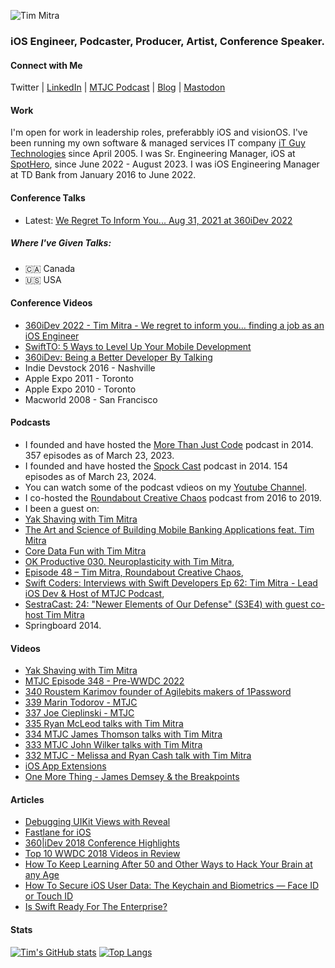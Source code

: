 
![Tim Mitra](https://www.it-guy.com/wp-new/wp-content/uploads/2020/04/IMG_3268-scaled.jpeg)
### iOS Engineer, Podcaster, Producer, Artist, Conference Speaker.

<!--
**timmitra/timmitra** is a ✨ _special_ ✨ repository because its `README.md` (this file) appears on your GitHub profile.

Here are some ideas to get you started:

- 🔭 I’m currently working on ...
- 🌱 I’m currently learning ...
- 👯 I’m looking to collaborate on ...
- 🤔 I’m looking for help with ...
- 💬 Ask me about ...
- 📫 How to reach me: ...
- 😄 Pronouns: ...
- ⚡ Fun fact: ...
-->



#### Connect with Me

Twitter | [LinkedIn](https://www.linkedin.com/in/itguycanada/) | [MTJC Podcast](https://mtjc.fireside.fm) | [Blog](https://www.it-guy.com/blog/) | [Mastodon](https://mastodon.social/@timmitra)

#### Work

I'm open for work in leadership roles, preferabbly iOS and visionOS.
I've been running my own software & managed services IT company [iT Guy Technologies](https://www.it-guy.com) since April 2005.
I was Sr. Engineering Manager, iOS at [SpotHero](https://spothero.com), since June 2022 - August 2023.
I was iOS Engineering Manager at TD Bank from January 2016 to June 2022.


#### Conference Talks

- Latest: [We Regret To Inform You... Aug 31, 2021 at 360iDev 2022](https://360idev.com/session/we-regret-to-inform-you/)

##### Where I've Given Talks:

- 🇨🇦 Canada
- 🇺🇸 USA


#### Conference Videos

- [360iDev 2022 - Tim Mitra - We regret to inform you… finding a job as an iOS Engineer](https://youtu.be/3LvPG55MFSE)
- [SwiftTO: 5 Ways to Level Up Your Mobile Development](https://vimeo.com/354580074)
- [360iDev: Being a Better Developer By Talking](https://vimeo.com/232056876)
- Indie Devstock 2016 - Nashville
- Apple Expo 2011 - Toronto
- Apple Expo 2010 - Toronto
- Macworld 2008 - San Francisco
<!-- My presentations (including video and slides) can be found in my Conference-Talks repo. -->

#### Podcasts

- I founded and have hosted the [More Than Just Code](https://mtjc.fireside.fm) podcast in 2014. 357 episodes as of March 23, 2023.
- I founded and have hosted the [Spock Cast](https://spockcast.com) podcast in 2014. 154 episodes as of March 23, 2024.
- You can watch some of the podcast vdieos on my [Youtube Channel](https://youtube.com/@timmitra).
- I co-hosted the [Roundabout Creative Chaos](https://roundaboutfm.com) podcast from 2016 to 2019.
- I been a guest on:
- [Yak Shaving with Tim Mitra](https://brightdigit.com/episodes/144-yak-shaving-with-tim-mitra/)
- [The Art and Science of Building Mobile Banking Applications feat. Tim Mitra](https://www.podbean.com/media/share/dir-rgwwu-fb59a2e)
- [Core Data Fun with Tim Mitra](https://www.podbean.com/media/share/dir-i3kdb-dd1a528)
- [OK Productive 030. Neuroplasticity with Tim Mitra](https://okproductive.com/episodes/030-neuroplasticity-with-tim-mitra),
- [Episode 48 – Tim Mitra, Roundabout Creative Chaos](https://roundaboutfm.com/episode-48-tim-mitra/),
- [Swift Coders: Interviews with Swift Developers Ep 62: Tim Mitra - Lead iOS Dev & Host of MTJC Podcast](https://www.podbean.com/media/share/pb-ijsqe-6dd23d),
- [SestraCast: 24: "Newer Elements of Our Defense" (S3E4) with guest co-host Tim Mitra](https://www.listennotes.com/podcasts/sestracast/24-newer-elements-of-our-uq4jeypgRtS/)
- Springboard 2014.

#### Videos

- [Yak Shaving with Tim Mitra](https://youtube.com/watch?v=rv5cpWOo11k&si=EnSIkaIECMiOmarE)
- [MTJC Episode 348 - Pre-WWDC 2022](https://youtu.be/Nhz3PDlM7sg)
- [340 Roustem Karimov founder of Agilebits makers of 1Password](https://youtu.be/AanWZ6aSgYA)
- [339 Marin Todorov - MTJC](https://youtu.be/I57LrRJP4q4)
- [337 Joe Cieplinski - MTJC](https://youtu.be/Cn9UHvtl-2I)
- [335 Ryan McLeod talks with Tim Mitra](https://youtu.be/2Ln-vExlbxU)
- [334 MTJC James Thomson talks with Tim Mitra](https://youtu.be/gMm88Dk42Nk)
- [333 MTJC John Wilker talks with Tim Mitra](https://youtu.be/BXB6w5IwhZ0)
- [332 MTJC - Melissa and Ryan Cash talk with Tim Mitra](https://youtu.be/vD-xS3W1m5Y)
- [iOS App Extensions](https://www.raywenderlich.com/4173-ios-app-extensions)
- [One More Thing - James Demsey & the Breakpoints](https://music.apple.com/ca/album/one-more-thing-single/1588956156)

#### Articles

- [Debugging UIKit Views with Reveal](https://www.raywenderlich.com/21462794-debugging-uikit-views-with-reveal)
- [Fastlane for iOS](https://www.raywenderlich.com/1259223-fastlane-for-ios)
- [360|iDev 2018 Conference Highlights](https://www.raywenderlich.com/7508-360-idev-2018-conference-highlights)
- [Top 10 WWDC 2018 Videos in Review](https://www.raywenderlich.com/5756-top-10-wwdc-2018-videos-in-review)
- [How To Keep Learning After 50 and Other Ways to Hack Your Brain at any Age](https://www.raywenderlich.com/79-how-to-keep-learning-after-50-and-other-ways-to-hack-your-brain-at-any-age)
- [How To Secure iOS User Data: The Keychain and Biometrics — Face ID or Touch ID](https://www.raywenderlich.com/236-how-to-secure-ios-user-data-the-keychain-and-biometrics-face-id-or-touch-id)
- [Is Swift Ready For The Enterprise?](https://www.raywenderlich.com/692-is-swift-ready-for-the-enterprise)

#### Stats
[![Tim's GitHub stats](https://github-readme-stats.vercel.app/api?username=timmitra)](https://github.com/anuraghazra/github-readme-stats)
[![Top Langs](https://github-readme-stats.vercel.app/api/top-langs/?username=timmitra)](https://github.com/anuraghazra/github-readme-stats)
